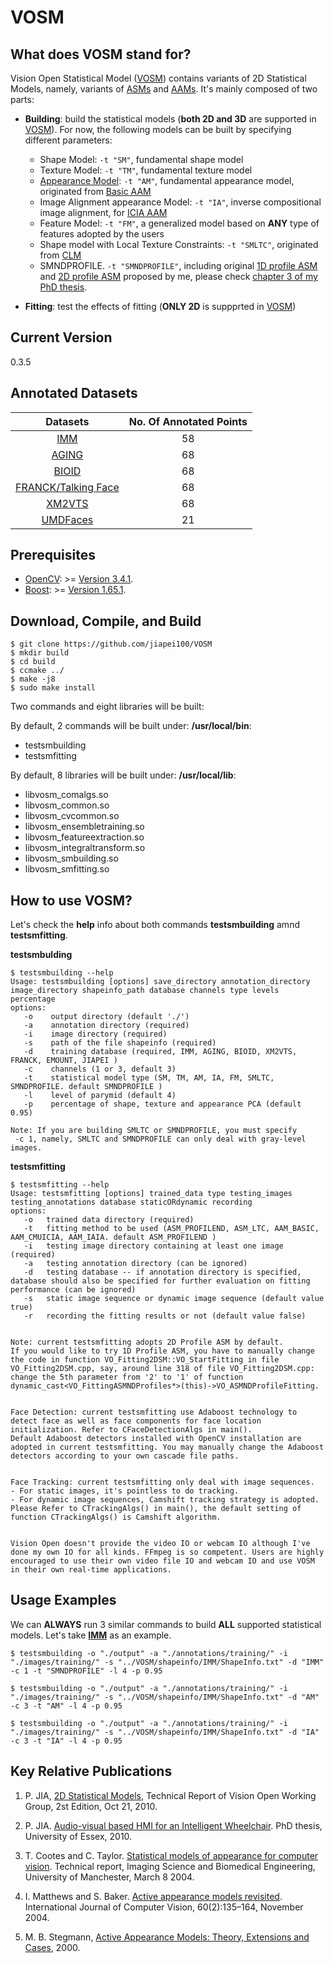 # VOSM

## What does VOSM stand for?

Vision Open Statistical Model ([VOSM](https://github.com/jiapei100/VOSM)) contains variants of 2D Statistical Models, namely, variants of [ASMs](https://en.wikipedia.org/wiki/Active_shape_model) and [AAMs](https://en.wikipedia.org/wiki/Active_appearance_model). It's mainly composed of two parts:

* **Building**: build the statistical models (**both 2D and 3D** are supported in [VOSM](https://github.com/jiapei100/VOSM)). For now, the following models can be built by specifying different parameters:
  - Shape Model: ```-t "SM"```, fundamental shape model
  - Texture Model: ```-t "TM"```, fundamental texture model
  - [Appearance Model](http://www.imm.dtu.dk/~aam/main/node15.html): ```-t "AM"```, fundamental appearance model, originated from [Basic AAM](http://www.imm.dtu.dk/~aam/main/node16.html)
  - Image Alignment appearance Model: ```-t "IA"```, inverse compositional image alignment, for [ICIA AAM](https://www.ri.cmu.edu/pub_files/pub4/matthews_iain_2004_2/matthews_iain_2004_2.pdf)
  - Feature Model: ```-t "FM"```, a generalized model based on **ANY** type of features adopted by the users
  - Shape model with Local Texture Constraints: ```-t "SMLTC"```, originated from [CLM](https://personalpages.manchester.ac.uk/staff/timothy.f.cootes/Models/clm.html)
  - SMNDPROFILE. ```-t "SMNDPROFILE"```, including original [1D profile ASM](http://www.imm.dtu.dk/~aam/downloads/asmprops/node3.html) and [2D profile ASM](http://www.visionopen.com/members/jiapei/publications/pei_thesischapter34.pdf) proposed by me, please check [chapter 3 of my PhD thesis](http://www.visionopen.com/members/jiapei/publications/pei_thesischapter34.pdf).

* **Fitting**: test the effects of fitting (**ONLY 2D** is suppprted in [VOSM](https://github.com/jiapei100/VOSM))


## Current Version
0.3.5


## Annotated Datasets
| Datasets | No. Of Annotated Points |
|:----------:|:-------------------------:|
| [IMM](https://www2.imm.dtu.dk/~aam/datasets/datasets.html) | 58 |
| [AGING](http://sting.cycollege.ac.cy/~alanitis/fgnetaging/index.htm) | 68 |
| [BIOID](https://www.bioid.com/facedb/) | 68 |
| [FRANCK/Talking Face](http://www-prima.inrialpes.fr/FGnet/data/01-TalkingFace/talking_face.html) | 68 |
| [XM2VTS](http://www.ee.surrey.ac.uk/CVSSP/xm2vtsdb/) | 68 |
| [UMDFaces](http://www.umdfaces.io/) | 21 |

## Prerequisites

- [OpenCV](https://github.com/opencv/opencv): >= [Version 3.4.1](https://github.com/opencv/opencv/releases/tag/3.4.1).
- [Boost](https://www.boost.org/): >= [Version 1.65.1](https://www.boost.org/users/history/version_1_65_1.html).


## Download, Compile, and Build

```
$ git clone https://github.com/jiapei100/VOSM
$ mkdir build
$ cd build
$ ccmake ../
$ make -j8
$ sudo make install
```

Two commands and eight libraries will be built:

By default, 2 commands will be built under: **/usr/local/bin**:
- testsmbuilding
- testsmfitting

By default, 8 libraries will be built under: **/usr/local/lib**:
- libvosm_comalgs.so
- libvosm_common.so
- libvosm_cvcommon.so
- libvosm_ensembletraining.so
- libvosm_featureextraction.so
- libvosm_integraltransform.so
- libvosm_smbuilding.so
- libvosm_smfitting.so


## How to use VOSM?

Let's check the **help** info about both commands **testsmbuilding** amnd **testsmfitting**.

**testsmbulding**

```
$ testsmbuilding --help
Usage: testsmbuilding [options] save_directory annotation_directory image_directory shapeinfo_path database channels type levels percentage
options:
   -o    output directory (default './')
   -a    annotation directory (required)
   -i    image directory (required)
   -s    path of the file shapeinfo (required)
   -d    training database (required, IMM, AGING, BIOID, XM2VTS, FRANCK, EMOUNT, JIAPEI )
   -c    channels (1 or 3, default 3)
   -t    statistical model type (SM, TM, AM, IA, FM, SMLTC, SMNDPROFILE. default SMNDPROFILE )
   -l    level of parymid (default 4)
   -p    percentage of shape, texture and appearance PCA (default 0.95)

Note: If you are building SMLTC or SMNDPROFILE, you must specify
 -c 1, namely, SMLTC and SMNDPROFILE can only deal with gray-level images.
 ```

**testsmfitting**

```
$ testsmfitting --help
Usage: testsmfitting [options] trained_data type testing_images testing_annotations database staticORdynamic recording
options:
   -o   trained data directory (required)
   -t   fitting method to be used (ASM_PROFILEND, ASM_LTC, AAM_BASIC, AAM_CMUICIA, AAM_IAIA. default ASM_PROFILEND )
   -i   testing image directory containing at least one image (required)
   -a   testing annotation directory (can be ignored)
   -d   testing database -- if annotation directory is specified, database should also be specified for further evaluation on fitting performance (can be ignored)
   -s   static image sequence or dynamic image sequence (default value true)
   -r   recording the fitting results or not (default value false)


Note: current testsmfitting adopts 2D Profile ASM by default.
If you would like to try 1D Profile ASM, you have to manually change the code in function VO_Fitting2DSM::VO_StartFitting in file VO_Fitting2DSM.cpp, say, around line 318 of file VO_Fitting2DSM.cpp: change the 5th parameter from '2' to '1' of function
dynamic_cast<VO_FittingASMNDProfiles*>(this)->VO_ASMNDProfileFitting.


Face Detection: current testsmfitting use Adaboost technology to detect face as well as face components for face location initialization. Refer to CFaceDetectionAlgs in main().
Default Adaboost detectors installed with OpenCV installation are adopted in current testsmfitting. You may manually change the Adaboost detectors according to your own cascade file paths.


Face Tracking: current testsmfitting only deal with image sequences.
- For static images, it's pointless to do tracking.
- For dynamic image sequences, Camshift tracking strategy is adopted.
Please Refer to CTrackingAlgs() in main(), the default setting of function CTrackingAlgs() is Camshift algorithm.


Vision Open doesn't provide the video IO or webcam IO although I've done my own IO for all kinds. FFmpeg is so competent. Users are highly encouraged to use their own video file IO and webcam IO and use VOSM in their own real-time applications.
```


## Usage Examples

We can **ALWAYS** run 3 similar commands to build **ALL** supported statistical models. Let's take [**IMM**](https://www2.imm.dtu.dk/~aam/datasets/datasets.html) as an example.

```
$ testsmbuilding -o "./output" -a "./annotations/training/" -i "./images/training/" -s "../VOSM/shapeinfo/IMM/ShapeInfo.txt" -d "IMM" -c 1 -t "SMNDPROFILE" -l 4 -p 0.95

$ testsmbuilding -o "./output" -a "./annotations/training/" -i "./images/training/" -s "../VOSM/shapeinfo/IMM/ShapeInfo.txt" -d "AM" -c 3 -t "AM" -l 4 -p 0.95

$ testsmbuilding -o "./output" -a "./annotations/training/" -i "./images/training/" -s "../VOSM/shapeinfo/IMM/ShapeInfo.txt" -d "IA" -c 3 -t "IA" -l 4 -p 0.95
```




## Key Relative Publications

1) P. JIA, [2D Statistical Models](http://www.visionopen.com/members/jiapei/publications/pei_sm2dreport2010.pdf), Technical Report of Vision Open Working Group, 2st Edition, Oct 21, 2010.

2) P. JIA. [Audio-visual based HMI for an Intelligent Wheelchair](http://www.visionopen.com/members/jiapei/publications/pei_thesischapter34.pdf). PhD thesis, University of Essex, 2010.

3) T. Cootes and C. Taylor. [Statistical models of appearance for computer
vision](http://www.face-rec.org/algorithms/aam/app_models.pdf). Technical report, Imaging Science and Biomedical Engineering, University of Manchester, March 8 2004.

4) I. Matthews and S. Baker. [Active appearance models revisited](https://www.ri.cmu.edu/pub_files/pub4/matthews_iain_2004_2/matthews_iain_2004_2.pdf). International Journal of Computer Vision, 60(2):135–164, November 2004.

5) M. B. Stegmann, [Active Appearance Models: Theory, Extensions and Cases](http://www2.imm.dtu.dk/~aam/main/), 2000.

